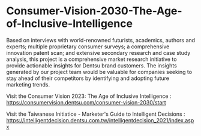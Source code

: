 # Consumer-Vision-2030-The-Age-of-Inclusive-Intelligence
Based on interviews with world-renowned futurists, academics, authors and experts; multiple proprietary consumer surveys; a comprehensive innovation patent scan; and extensive secondary research and case study analysis, this project is a comprehensive market research initiative to provide actionable insights for Dentsu brand customers. The insights generated by our project team would be valuable for companies seeking to stay ahead of their competitors by identifying and adopting future marketing trends.

Visit the Consumer Vision 2023: The Age of Inclusive Intelligence : 
https://consumervision.dentsu.com/consumer-vision-2030/start

Visit the Taiwanese Initiatice - Marketer's Guide to Intelligent Decisions : 
https://intelligentdecision.dentsu.com.tw/intelligentdecision_2021/index.aspx
